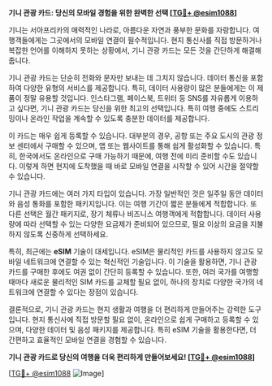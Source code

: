 **기니 관광 카드: 당신의 모바일 경험을 위한 완벽한 선택 [[TG💪+ @esim1088](https://t.me/s/esim1088)]**

기니는 서아프리카의 매력적인 나라로, 아름다운 자연과 풍부한 문화를 자랑합니다. 여행객들에게는 그곳에서의 모바일 연결이 필수적입니다. 현지 통신사를 직접 방문하거나 복잡한 언어를 이해하지 못하는 상황에서, 기니 관광 카드는 모든 것을 간단하게 해결해줍니다.

기니 관광 카드는 단순히 전화와 문자만 보내는 데 그치지 않습니다. 데이터 통신을 포함하여 다양한 유형의 서비스를 제공합니다. 특히, 데이터 사용량이 많은 분들에게는 이 제품이 정말 유용할 것입니다. 인스타그램, 페이스북, 트위터 등 SNS를 자유롭게 이용하고 싶다면, 기니 관광 카드는 당신을 위한 최고의 선택입니다. 특히 여행 중에도 스트리밍이나 온라인 작업을 계속할 수 있도록 충분한 데이터를 제공합니다.

이 카드는 매우 쉽게 등록할 수 있습니다. 대부분의 경우, 공항 또는 주요 도시의 관광 정보 센터에서 구매할 수 있으며, 앱 또는 웹사이트를 통해 쉽게 활성화할 수 있습니다. 특히, 한국에서도 온라인으로 구매 가능하기 때문에, 여행 전에 미리 준비할 수도 있습니다. 이렇게 하면 현지에 도착했을 때 바로 모바일 연결을 시작할 수 있어 시간을 절약할 수 있습니다.

기니 관광 카드에는 여러 가지 타입이 있습니다. 가장 일반적인 것은 일주일 동안 데이터와 음성 통화를 포함한 패키지입니다. 이는 여행 기간이 짧은 분들에게 적합합니다. 또 다른 선택은 월간 패키지로, 장기 체류나 비즈니스 여행객에게 적합합니다. 데이터 사용량에 따라 선택할 수 있는 다양한 요금제가 준비되어 있으므로, 필요 이상의 요금을 지불하지 않도록 신중하게 선택하세요.

특히, 최근에는 **eSIM** 기술이 대세입니다. eSIM은 물리적인 카드를 사용하지 않고도 모바일 네트워크에 연결할 수 있는 혁신적인 기술입니다. 이 기술을 활용하면, 기니 관광 카드를 구매한 후에도 여권 없이 간단히 등록할 수 있습니다. 또한, 여러 국가를 여행할 때마다 새로운 물리적인 SIM 카드를 교체할 필요 없이, 하나의 장치로 다양한 국가의 네트워크에 연결할 수 있다는 장점이 있습니다.

결론적으로, 기니 관광 카드는 현지 생활과 여행을 더 편리하게 만들어주는 강력한 도구입니다. 현지 통신사에 직접 방문할 필요 없이, 온라인으로 쉽게 구매하고 등록할 수 있으며, 다양한 데이터 및 음성 패키지를 제공합니다. 특히 eSIM 기술을 활용한다면, 더 간편하고 효율적인 모바일 연결을 경험할 수 있습니다.

**기니 관광 카드로 당신의 여행을 더욱 편리하게 만들어보세요! [[TG💪+ @esim1088](https://t.me/s/esim1088)]**

[[TG💪+ @esim1088](https://t.me/s/esim1088) ![Image](https://i.postimg.cc/Y0z9fWf4/image.png)]